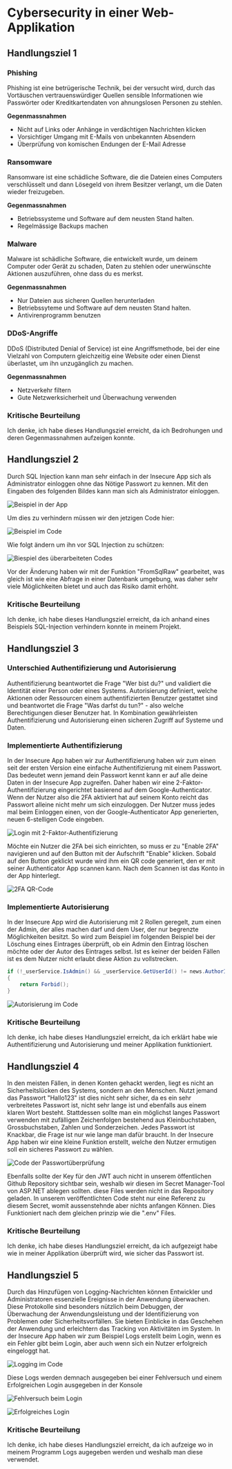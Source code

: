 # Cybersecurity in einer Web-Applikation

## Handlungsziel 1
### Phishing

Phishing ist eine betrügerische Technik, bei der versucht wird, durch das Vortäuschen vertrauenswürdiger Quellen sensible Informationen wie Passwörter oder Kreditkartendaten von ahnungslosen Personen zu stehlen.

**Gegenmassnahmen**
* Nicht auf Links oder Anhänge in verdächtigen Nachrichten klicken
* Vorsichtiger Umgang mit E-Mails von unbekannten Absendern
* Überprüfung von komischen Endungen der E-Mail Adresse

### Ransomware

Ransomware ist eine schädliche Software, die die Dateien eines Computers verschlüsselt und dann Lösegeld von ihrem Besitzer verlangt, um die Daten wieder freizugeben.

**Gegenmassnahmen**
* Betriebssysteme und Software auf dem neusten Stand halten.
* Regelmässige Backups machen

### Malware

Malware ist schädliche Software, die entwickelt wurde, um deinem Computer oder Gerät zu schaden, Daten zu stehlen oder unerwünschte Aktionen auszuführen, ohne dass du es merkst.

**Gegenmassnahmen**
* Nur Dateien aus sicheren Quellen herunterladen
* Betriebssyteme und Software auf dem neusten Stand halten.
* Antivirenprogramm benutzen

### DDoS-Angriffe

DDoS (Distributed Denial of Service) ist eine Angriffsmethode, bei der eine Vielzahl von Computern gleichzeitig eine Website oder einen Dienst überlastet, um ihn unzugänglich zu machen.

**Gegenmassnahmen**
* Netzverkehr filtern
* Gute Netzwerksicherheit und Überwachung verwenden

### Kritische Beurteilung
Ich denke, ich habe dieses Handlungsziel erreicht, da ich Bedrohungen und deren Gegenmassnahmen aufzeigen konnte.
  
## Handlungsziel 2
Durch SQL Injection kann man sehr einfach in der Insecure App sich als Administrator einloggen ohne das Nötige Passwort zu kennen. Mit den Eingaben des folgenden Bildes kann man sich als Administrator einloggen.

![Beispiel in der App](https://github.com/SpogotenauPOGGERS/JanVontobel_LB_183/assets/89130699/26f14051-2a19-416d-b5ae-0470ce42ec31)

Um dies zu verhindern müssen wir den jetzigen Code hier:

![Beispiel im Code](https://github.com/SpogotenauPOGGERS/JanVontobel_LB_183/assets/89130699/1f346ef9-1d8e-490a-b177-7c8a87464ba9)

Wie folgt ändern um ihn vor SQL Injection zu schützen: 

![Biespiel des überarbeiteten Codes](https://github.com/SpogotenauPOGGERS/JanVontobel_LB_183/assets/89130699/7d01d65c-0b08-4d67-a947-94b474344d4e)

Vor der Änderung haben wir mit der Funktion "FromSqlRaw" gearbeitet, was gleich ist wie eine Abfrage in einer Datenbank umgebung, was daher sehr viele Möglichkeiten bietet und auch das Risiko damit erhöht.

### Kritische Beurteilung
Ich denke, ich habe dieses Handlungsziel erreicht, da ich anhand eines Beispiels SQL-Injection verhindern konnte in meinem Projekt.

## Handlungsziel 3

### Unterschied Authentifizierung und Autorisierung

Authentifizierung beantwortet die Frage "Wer bist du?" und validiert die Identität einer Person oder eines Systems. Autorisierung definiert, welche Aktionen oder Ressourcen einem authentifizierten Benutzer gestattet sind und beantwortet die Frage "Was darfst du tun?" - also welche Berechtigungen dieser Benutzer hat. In Kombination gewährleisten Authentifizierung und Autorisierung einen sicheren Zugriff auf Systeme und Daten.

### Implementierte Authentifizierung

In der Insecure App haben wir zur Authentifizierung haben wir zum einen seit der ersten Version eine einfache Authentifizierung mit einem Passwort. Das bedeutet wenn jemand dein Passwort kennt kann er auf alle deine Daten in der Insecure App zugreifen. Daher haben wir eine 2-Faktor-Authentifizierung eingerichtet basierend auf dem Google-Authenticator. Wenn der Nutzer also die 2FA aktiviert hat auf seinem Konto reicht das Passwort alleine nicht mehr um sich einzuloggen. Der Nutzer muss jedes mal beim Einloggen einen, von der Google-Authenticator App generierten, neuen 6-stelligen Code eingeben.

![Login mit 2-Faktor-Authentifizierung](https://github.com/SpogotenauPOGGERS/JanVontobel_LB_183/assets/89130699/8a164fa4-d5e3-4b7a-8404-0a4c511ab782)

Möchte ein Nutzer die 2FA bei sich einrichten, so muss er zu "Enable 2FA" navigieren und auf den Button mit der Aufschrift "Enable" klicken. Sobald auf den Button geklickt wurde wird ihm ein QR code generiert, den er mit seiner Authenticator App scannen kann. Nach dem Scannen ist das Konto in der App hinterlegt. 

![2FA QR-Code](https://github.com/SpogotenauPOGGERS/JanVontobel_LB_183/assets/89130699/7fbc4282-c7f4-4aa8-a7c8-a69131141310)

### Implementierte Autorisierung

In der Insecure App wird die Autorisierung mit 2 Rollen geregelt, zum einen der Admin, der alles machen darf und dem User, der nur begrenzte Möglichkeiten besitzt. So wird zum Beispiel im folgenden Beispiel bei der Löschung eines Eintrages überprüft, ob ein Admin den Eintrag löschen möchte oder der Autor des Eintrages selbst. Ist es keiner der beiden Fällen ist es dem Nutzer nicht erlaubt diese Aktion zu vollstrecken. 

```C#
if (!_userService.IsAdmin() && _userService.GetUserId() != news.AuthorId)
{
    return Forbid();
}
```
![Autorisierung im Code](https://github.com/SpogotenauPOGGERS/JanVontobel_LB_183/assets/89130699/83a2eb5b-9239-4f58-8df2-c7c546152cd0)

### Kritische Beurteilung
Ich denke, ich habe dieses Handlungsziel erreicht, da ich erklärt habe wie Authentifizierung und Autorisierung und meiner Applikation funktioniert.

## Handlungsziel 4

In den meisten Fällen, in denen Konten gehackt werden, liegt es nicht an Sicherheitslücken des Systems, sondern an den Menschen. Nutzt jemand das Passwort "Hallo123" ist dies nicht sehr sicher, da es ein sehr verbreitetes Passwort ist, nicht sehr lange ist und ebenfalls aus einem klaren Wort besteht. Stattdessen sollte man ein möglichst langes Passwort verwenden mit zufälligen Zeichenfolgen bestehend aus Kleinbuchstaben, Grossbuchstaben, Zahlen und Sonderzeichen. Jedes Passwort ist Knackbar, die Frage ist nur wie lange man dafür braucht.
In der Insecure App haben wir eine kleine Funktion erstellt, welche den Nutzer ermutigen soll ein sicheres Passwort zu wählen. 

![Code der Passwortüberprüfung](https://github.com/SpogotenauPOGGERS/JanVontobel_LB_183/assets/89130699/4b99391e-895a-4fab-85ec-20a7c97b44dd)

Ebenfalls sollte der Key für den JWT auch nicht in unserem öffentlichen Github Repository sichtbar sein, weshalb wir diesen im Secret Manager-Tool von ASP.NET ablegen sollten. diese Files werden nicht in das Repository geladen. In unserem veröffentlichten Code steht nur eine Referenz zu diesem Secret, womit aussenstehnde aber nichts anfangen Können. Dies Funktioniert nach dem gleichen prinzip wie die ".env" Files.

### Kritische Beurteilung
Ich denke, ich habe dieses Handlungsziel erreicht, da ich aufgezeigt habe wie in meiner Applikation überprüft wird, wie sicher das Passwort ist.

## Handlungsziel 5

Durch das Hinzufügen von Logging-Nachrichten können Entwickler und Administratoren essenzielle Ereignisse in der Anwendung überwachen. Diese Protokolle sind besonders nützlich beim Debuggen, der Überwachung der Anwendungsleistung und der Identifizierung von Problemen oder Sicherheitsvorfällen. Sie bieten Einblicke in das Geschehen der Anwendung und erleichtern das Tracking von Aktivitäten im System.
In der Insecure App haben wir zum Beispiel Logs erstellt beim Login, wenn es ein Fehler gibt beim Login, aber auch wenn sich ein Nutzer erfolgreich eingeloggt hat.

![Logging im Code](https://github.com/SpogotenauPOGGERS/JanVontobel_LB_183/assets/89130699/2189b08d-c8c5-4118-a119-67b892411939)

Diese Logs werden demnach ausgegeben bei einer Fehlversuch und einem Erfolgreichen Login ausgegeben in der Konsole

![Fehlversuch beim Login](https://github.com/SpogotenauPOGGERS/JanVontobel_LB_183/assets/89130699/34696ae1-9962-4d12-bbf5-28e591a8799d)

![Erfolgreiches Login](https://github.com/SpogotenauPOGGERS/JanVontobel_LB_183/assets/89130699/0cac6c14-0ef8-425c-8a2a-759a43a59686)

### Kritische Beurteilung
Ich denke, ich habe dieses Handlungsziel erreicht, da ich aufzeige wo in meinem Programm Logs augegeben werden und weshalb man diese verwendet.
